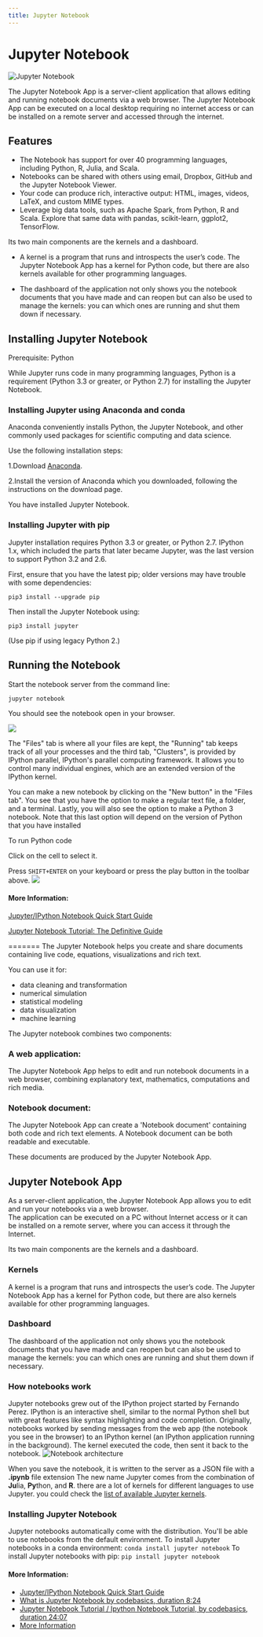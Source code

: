 ```yaml
---
title: Jupyter Notebook
---
```

# Jupyter Notebook


![Jupyter Notebook](http://jupyter.org/assets/jupyterpreview.png)

The Jupyter Notebook App is a server-client application that allows editing and running notebook documents via a web browser. The Jupyter Notebook App can be executed on a local desktop requiring no internet access or can be installed on a remote server and accessed through the internet.

## Features
* The Notebook has support for over 40 programming languages, including Python, R, Julia, and Scala.
* Notebooks can be shared with others using email, Dropbox, GitHub and the Jupyter Notebook Viewer.
* Your code can produce rich, interactive output: HTML, images, videos, LaTeX, and custom MIME types.
* Leverage big data tools, such as Apache Spark, from Python, R and Scala. Explore that same data with pandas, scikit-learn, ggplot2, TensorFlow.

Its two main components are the kernels and a dashboard.

* A kernel is a program that runs and introspects the user’s code. The Jupyter Notebook App has a kernel for Python code, but there are also kernels available for other programming languages.

* The dashboard of the application not only shows you the notebook documents that you have made and can reopen but can also be used to manage the kernels: you can which ones are running and shut them down if necessary.


## Installing Jupyter Notebook
Prerequisite: Python

While Jupyter runs code in many programming languages, Python is a requirement (Python 3.3 or greater, or Python 2.7) for installing the Jupyter Notebook.

### Installing Jupyter using Anaconda and conda
Anaconda conveniently installs Python, the Jupyter Notebook, and other commonly used packages for scientific computing and data science.

Use the following installation steps:

1.Download [Anaconda](https://www.anaconda.com/download/).

2.Install the version of Anaconda which you downloaded, following the instructions on the download page.

You have installed Jupyter Notebook.

### Installing Jupyter with pip
Jupyter installation requires Python 3.3 or greater, or Python 2.7. IPython 1.x, which included the parts that later became Jupyter, was the last version to support Python 3.2 and 2.6.

First, ensure that you have the latest pip; older versions may have trouble with some dependencies:

```pip3 install --upgrade pip```

Then install the Jupyter Notebook using:

```pip3 install jupyter```

(Use pip if using legacy Python 2.)

## Running the Notebook

Start the notebook server from the command line:

```jupyter notebook```

You should see the notebook open in your browser.

![](https://jupyter.readthedocs.io/en/latest/_images/tryjupyter_file.png)

The "Files" tab is where all your files are kept, the "Running" tab keeps track of all your processes and the third tab, "Clusters", is provided by IPython parallel, IPython's parallel computing framework. It allows you to control many individual engines, which are an extended version of the IPython kernel.

You can make a new notebook by clicking on the "New button" in the "Files tab". You see that you have the option to make a regular text file, a folder, and a terminal. Lastly, you will also see the option to make a Python 3 notebook.
Note that this last option will depend on the version of Python that you have installed

To run Python code

Click on the cell to select it.

Press ```SHIFT+ENTER``` on your keyboard or press the play button in the toolbar above.
![](https://i.imgur.com/CPCgnBh.png)
#### More Information:
<!-- Please add any articles you think might be helpful to read before writing the article -->
<a href='http://jupyter-notebook-beginner-guide.readthedocs.io/en/latest/what_is_jupyter.html' target='_blank' rel='nofollow'>Jupyter/IPython Notebook Quick Start Guide</a>

<a href='https://www.datacamp.com/community/tutorials/tutorial-jupyter-notebook' target='_blank' rel='nofollow'>Jupyter Notebook Tutorial: The Definitive Guide</a>


=======
The Jupyter Notebook helps you create and share documents containing live code, equations, visualizations and rich text.   
 
You can use it for:
* data cleaning and transformation
* numerical simulation
* statistical modeling
* data visualization
* machine learning

The Jupyter notebook combines two components:

### A web application:  

The Jupyter Notebook App helps to edit and run notebook documents in a web browser,  combining explanatory text, mathematics, computations and rich media.

### Notebook document:

The Jupyter Notebook App can create a 'Notebook document' containing both code and rich text elements. A Notebook document can be both readable and executable.

These documents are produced by the Jupyter Notebook App.

## Jupyter Notebook App
As a server-client application, the Jupyter Notebook App allows you to edit and run your notebooks via a web browser.  
The application can be executed on a PC without Internet access or it can be installed on a remote server, where you can access it through the Internet.  

Its two main components are the kernels and a dashboard.

### Kernels
A kernel is a program that runs and introspects the user’s code. The Jupyter Notebook App has a kernel for Python code, but there are also kernels available for other programming languages.

### Dashboard
The dashboard of the application not only shows you the notebook documents that you have made and can reopen but can also be used to manage the kernels: you can which ones are running and shut them down if necessary.

### How notebooks work
Jupyter notebooks grew out of the IPython project started by Fernando Perez. IPython is an interactive shell, similar to the normal Python shell but with great features like syntax highlighting and code completion. Originally, notebooks worked by sending messages from the web app (the notebook you see in the browser) to an IPython kernel (an IPython application running in the background). The kernel executed the code, then sent it back to the notebook.
![Notebook architecture](https://jupyter.readthedocs.io/en/latest/_images/notebook_components.png)

When you save the notebook, it is written to the server as a JSON file with a **.ipynb** file extension
The new name Jupyter comes from the combination of **Ju**lia, **Py**thon, and **R**. there are a lot of kernels for different languages to use Jupyter. you could check the [list of available Jupyter kernels](https://github.com/jupyter/jupyter/wiki/Jupyter-kernels).

### Installing Jupyter Notebook
Jupyter notebooks automatically come with the distribution. You'll be able to use notebooks from the default environment.
To install Jupyter notebooks in a conda environment: `conda install jupyter notebook`
To install Jupyter notebooks with pip: `pip install jupyter notebook`

#### More Information:
* [Jupyter/IPython Notebook Quick Start Guide](http://jupyter-notebook-beginner-guide.readthedocs.io/en/latest/what_is_jupyter.html)
* [What is Jupyter Notebook by codebasics, duration 8:24](https://www.youtube.com/watch?v=q_BzsPxwLOE)
* [Jupyter Notebook Tutorial / Ipython Notebook Tutorial, by codebasics, duration 24:07](https://www.youtube.com/watch?v=EEEZX_0FMEc)
* [More Information](https://www.datacamp.com/community/tutorials/tutorial-jupyter-notebook)

